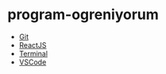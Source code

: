 # program-ogreniyorum

* [Git](git.md)
* [ReactJS](react.md)
* [Terminal](terminal.md)
* [VSCode](vscode.md)